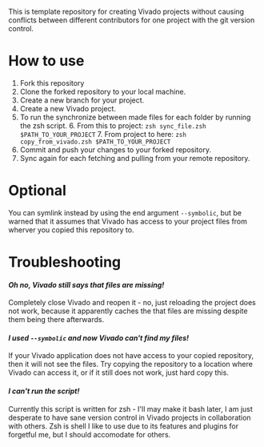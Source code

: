 This is template repository for creating  Vivado projects without causing conflicts between different contributors for one project with the git version control.

# How to use

1. Fork this repository
2. Clone the forked repository to your local machine.
3. Create a new branch for your project.
4. Create a new Vivado project.
5. To run the synchronize between made files for each folder by running the zsh script.
   6. From this to project: `zsh sync_file.zsh $PATH_TO_YOUR_PROJECT`
   7. From project to here: `zsh copy_from_vivado.zsh $PATH_TO_YOUR_PROJECT`
6. Commit and push your changes to your forked repository.
7. Sync again for each fetching and pulling from your remote repository.


# Optional
You can symlink instead by using the end argument `--symbolic`, but be warned that 
it assumes that Vivado has access to your project files from wherver you copied this repository to.

# Troubleshooting

#### *Oh no, Vivado still says that files are missing!*
Completely close Vivado and reopen it - no, just reloading the project does not work, because it
apparently caches the that files are missing despite them being there afterwards.

#### *I used `--symbolic` and now Vivado can't find my files!*
If your Vivado application does not have access to your copied repository, then it will not see the files. Try copying the repository to a location where Vivado can access it, or if it still does not work, just hard copy this.


#### *I can't run the script!*
Currently this script is written for zsh - I'll may make it bash later, I am just desperate to have sane version control in
Vivado projects in collaboration with others. Zsh is shell I like to use due to its features and plugins for forgetful me, but I should accomodate for others.
